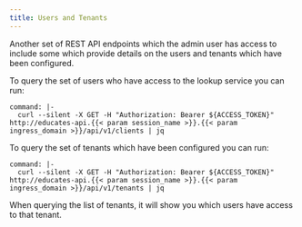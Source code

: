 ```yaml
---
title: Users and Tenants
---
```


Another set of REST API endpoints which the admin user has access to include
some which provide details on the users and tenants which have been configured.

To query the set of users who have access to the lookup service you can run:

```terminal:execute
command: |-
  curl --silent -X GET -H "Authorization: Bearer ${ACCESS_TOKEN}" http://educates-api.{{< param session_name >}}.{{< param ingress_domain >}}/api/v1/clients | jq
```

To query the set of tenants which have been configured you can run:

```terminal:execute
command: |-
  curl --silent -X GET -H "Authorization: Bearer ${ACCESS_TOKEN}" http://educates-api.{{< param session_name >}}.{{< param ingress_domain >}}/api/v1/tenants | jq
```

When querying the list of tenants, it will show you which users have access to
that tenant.
